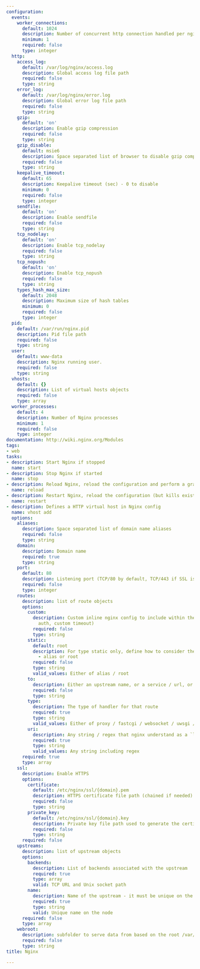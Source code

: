 ```yaml
---
configuration:
  events:
    worker_connections:
      default: 1024
      description: Number of concurrent http connection handled per nginx process
      minimum: 1
      required: false
      type: integer
  http:
    access_log:
      default: /var/log/nginx/access.log
      description: Global access log file path
      required: false
      type: string
    error_log:
      default: /var/log/nginx/error.log
      description: Global error log file path
      required: false
      type: string
    gzip:
      default: 'on'
      description: Enable gzip compression
      required: false
      type: string
    gzip_disable:
      default: msie6
      description: Space separated list of browser to disable gzip compression for
      required: false
      type: string
    keepalive_timeout:
      default: 65
      description: Keepalive timeout (sec) - 0 to disable
      minimum: 0
      required: false
      type: integer
    sendfile:
      default: 'on'
      description: Enable sendfile
      required: false
      type: string
    tcp_nodelay:
      default: 'on'
      description: Enable tcp_nodelay
      required: false
      type: string
    tcp_nopush:
      default: 'on'
      description: Enable tcp_nopush
      required: false
      type: string
    types_hash_max_size:
      default: 2048
      description: Maximum size of hash tables
      minimum: 0
      required: false
      type: integer
  pid:
    default: /var/run/nginx.pid
    description: Pid file path
    required: false
    type: string
  user:
    default: www-data
    description: Nginx running user.
    required: false
    type: string
  vhosts:
    default: {}
    description: List of virtual hosts objects
    required: false
    type: array
  worker_processes:
    default: 4
    description: Number of Nginx processes
    minimum: 1
    required: false
    type: integer
documentation: http://wiki.nginx.org/Modules
tags:
- web
tasks:
- description: Start Nginx if stopped
  name: start
- description: Stop Nginx if started
  name: stop
- description: Reload Nginx, reload the configuration and perform a graceful restart
  name: reload
- description: Restart Nginx, reload the configuration (but kills existing connection)
  name: restart
- description: Defines a HTTP virtual host in Nginx config
  name: vhost add
  options:
    aliases:
      description: Space separated list of domain name aliases
      required: false
      type: string
    domain:
      description: Domain name
      required: true
      type: string
    port:
      default: 80
      description: Listening port (TCP/80 by default, TCP/443 if SSL is enabled)
      required: false
      type: integer
    routes:
      description: list of route objects
      options:
        custom:
          description: Custom inline nginx config to include within the route (e.g.
            auth, custom timeout)
          required: false
          type: string
        static:
          default: root
          description: For type static only, define how to consider the source folder
            - alias or root
          required: false
          type: string
          valid_values: Either of alias / root
        to:
          description: Either an upstream name, or a service / url, or a path
          required: false
          type: string
        type:
          description: The type of handler for that route
          required: true
          type: string
          valid_values: Either of proxy / fastcgi / websocket / uwsgi / static
        uri:
          description: Any string / regex that nginx understand as a `location`
          required: true
          type: string
          valid_values: Any string including regex
      required: true
      type: array
    ssl:
      description: Enable HTTPS
      options:
        certificate:
          default: /etc/nginx/ssl/{domain}.pem
          description: HTTPS certificate file path (chained if needed)
          required: false
          type: string
        private_key:
          default: /etc/nginx/ssl/{domain}.key
          description: Private key file path used to generate the certificate (password-less)
          required: false
          type: string
      required: false
    upstreams:
      description: list of upstream objects
      options:
        backends:
          description: List of backends associated with the upstream
          required: true
          type: array
          valid: TCP URL and Unix socket path
        name:
          description: Name of the upstream - it must be unique on the entire node
          required: true
          type: string
          valid: Unique name on the node
      required: false
      type: array
    webroot:
      description: subfolder to serve data from based on the root /var/www/_domain_
      required: false
      type: string
title: Nginx

---
```

